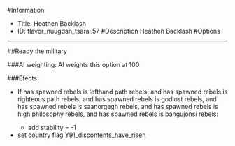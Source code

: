 #Information
 - Title: Heathen Backlash
 - ID: flavor_nuugdan_tsarai.57
#Description
Heathen Backlash
#Options

___
##Ready the military

###AI weighting:
AI weights this option at 100


###Efects:<ul><li>If has spawned rebels is lefthand path rebels, and has spawned rebels is righteous path rebels, and has spawned rebels is godlost rebels, and has spawned rebels is saanorgegh rebels, and has spawned rebels is high philosophy rebels, and has spawned rebels is bangujonsi rebels:</li><ul><li>add stability = -1</li></ul><li>set country flag [Y91_discontents_have_risen](../flags/y91_discontents_have_risen.md)</li></ul>
